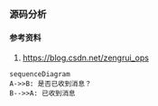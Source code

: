 ### 源码分析
#### 参考资料 
1. https://blog.csdn.net/zengrui_ops

```mermaid
sequenceDiagram
A->>B: 是否已收到消息？
B-->>A: 已收到消息
```